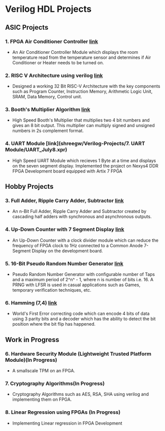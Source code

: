 
# Verilog HDL Projects

## ASIC Projects

### 1. FPGA Air Conditioner Controller [ link ](https://github.com/shreegw/FPGA-Thermostat-Controller)
- An Air Conditioner Controller Module which displays the room temperature read from the temperature sensor and determines if Air Conditioner or Heater needs to be turned on.  

### 2. RISC V Architecture using verilog [ link ](https://github.com/shreegw/RISC-V-Projects) 
- Designed a working 32 Bit RISC-V Architecture with the key components such as Program Counter, Instruction Memory, Arithmetic Logic Unit, SRAM, Data Memory, Control unit.

### 3. Booth's Multiplier Algorithm [link](https://github.com/shreegw/Verilog-and-Projects/tree/main/5.%20Booth's%20Multiplier)
- High Speed Booth's Multiplier that multiplies two 4 bit numbers and gives an 8 bit output. This multiplier can multiply signed and unsigned numbers in 2s complement format. 

### 4. UART Module [link](shreegw/Verilog-Projects/7. UART Module/UART_July8.xpr)
- High Speed UART Module which recieves 1 Byte at a time and displays on the seven segment display. Implemented the project on Nexys4 DDR FPGA Development board equipped with Artix 7 FPGA 

## Hobby Projects

### 3. Full Adder, Ripple Carry Adder, Subtractor [ link ](https://github.com/shreegw/Verilog-Projects/tree/main/1.%20Adder%2C%20RCA%2C%20Subtractor)
- An n-Bit Full Adder, Ripple Carry Adder and Subtractor created by cascading half adders with synchronous and asynchronous outputs.  

### 4. Up-Down Counter with 7 Segment Display [ link ](https://github.com/shreegw/Verilog-and-Projects/tree/main/2.%20Up-Down%20Counter%20)
- An Up-Down Counter with a clock divider module which can reduce the frequency of FPGA clock to 1Hz connected to a Common Anode 7-Segment Display on the development board.
 
### 5. 16-Bit Pseudo Random Number Generator [ link ](https://github.com/shreegw/Verilog-and-Projects/tree/main/3.%2016%20Bit%20LFSR%20PRNG)
- Pseudo Random Number Generator with configurable number of Taps and a maximum period of 2^n^ - 1, where n is number of bits i.e. 16. A PRNG with LFSR is used in casual applications such as Games, temporary verification techniques, etc.

### 6. Hamming (7,4) [ link ](https://github.com/shreegw/Verilog-and-Projects/tree/main/4.%20Hamming%20(7%2C4))
- World's First Error correcting code which can encode 4 bits of data using 3 parity bits and a decoder which has the ability to detect the bit position where the bit flip has happened.  

## Work in Progress 
### 6. Hardware Security Module (Lightweight Trusted Platform Module)(In Progress)
- A smallscale TPM on an FPGA. 

### 7. Cryptography Algorithms(In Progress)
- Cryptography Algorithms such as AES, RSA, SHA using verilog and implementing them on FPGA. 

### 8. Linear Regression using FPGAs (In Progress)
- Implementing Linear regression in FPGA Development 
